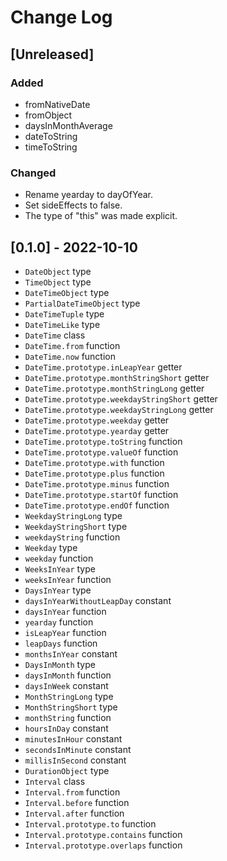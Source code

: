 
# Change Log

## [Unreleased]

### Added

- fromNativeDate
- fromObject
- daysInMonthAverage
- dateToString
- timeToString

### Changed

- Rename yearday to dayOfYear.
- Set sideEffects to false.
- The type of "this" was made explicit.

## [0.1.0] - 2022-10-10

- `DateObject` type
- `TimeObject` type
- `DateTimeObject` type
- `PartialDateTimeObject` type
- `DateTimeTuple` type
- `DateTimeLike` type
- `DateTime` class
- `DateTime.from` function
- `DateTime.now` function
- `DateTime.prototype.inLeapYear` getter
- `DateTime.prototype.monthStringShort` getter
- `DateTime.prototype.monthStringLong` getter
- `DateTime.prototype.weekdayStringShort` getter
- `DateTime.prototype.weekdayStringLong` getter
- `DateTime.prototype.weekday` getter
- `DateTime.prototype.yearday` getter
- `DateTime.prototype.toString` function
- `DateTime.prototype.valueOf` function
- `DateTime.prototype.with` function
- `DateTime.prototype.plus` function
- `DateTime.prototype.minus` function
- `DateTime.prototype.startOf` function
- `DateTime.prototype.endOf` function
- `WeekdayStringLong` type
- `WeekdayStringShort` type
- `weekdayString` function
- `Weekday` type
- `weekday` function
- `WeeksInYear` type
- `weeksInYear` function
- `DaysInYear` type
- `daysInYearWithoutLeapDay` constant
- `daysInYear` function
- `yearday` function
- `isLeapYear` function
- `leapDays` function
- `monthsInYear` constant
- `DaysInMonth` type
- `daysInMonth` function
- `daysInWeek` constant
- `MonthStringLong` type
- `MonthStringShort` type
- `monthString` function
- `hoursInDay` constant
- `minutesInHour` constant
- `secondsInMinute` constant
- `millisInSecond` constant
- `DurationObject` type
- `Interval` class
- `Interval.from` function
- `Interval.before` function
- `Interval.after` function
- `Interval.prototype.to` function
- `Interval.prototype.contains` function
- `Interval.prototype.overlaps` function
